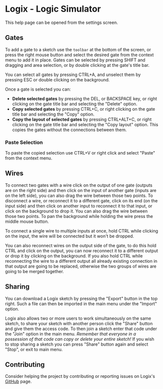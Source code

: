 # Logix - Logic Simulator

This help page can be opened from the settings screen.

## Gates

To add a gate to a sketch use the `toolbar` at the bottom of the screen, or press the right mouse button and select the desired gate from the context menu to add it in place. Gates can be selected by pressing <key>SHIFT</key> and dragging and area selection, or by double clicking at the gate's title bar. 

You can select all gates by pressing <key>CTRL</key>+<key>A</key>, and unselect them by pressing <key>ESC</key> or double clicking on the background.

Once a gate is selected you can:
- **Delete selected gates** by pressing the <key>DEL</key>, or <key>BACKSPACE</key> key, or right clicking on the gate title bar and selecting the "Delete" option.
- **Copy selected gates** by pressing <key>CTRL</key>+<key>C</key>, or right clicking on the gate title bar and selecting the "Copy" option.
- **Copy the layout of selected gates** by pressing <key>CTRL</key>+<key>ALT</key>+<key>C</key>, or right clicking on the gate title bar and selecting the "Copy layout" option. This copies the gates without the connections between them.

### Paste Selection

To paste the copied selection use <key>CTRL</key>+<key>V</key> or right click and select "Paste" from the context menu.

## Wires

To connect two gates with a wire click on the output of one gate (outputs are on the right side) and then click on the input of another gate (inputs are on the left side), you can also drag the wire between those two points. To disconnect a wire, or reconnect it to a different gate, click on its end (on the input side) and then click on another input to reconnect it to that input, or click on the background to drop it. You can also drag the wire between those two points. To pan the background while holding the wire press the middle mouse button.

To connect a single wire to multiple inputs at once, hold <key>CTRL</key> while clicking on the input, the wire will be connected but it won't be dropped.

You can also reconnect wires on the output side of the gate, to do this hold <key>CTRL</key> and click on the output, you can now reconnect it to a different output or drop it by clicking on the background. If you also hold <key>CTRL</key> while reconnecting the wire to a different output all already existing connection in that output are going to be replaced, otherwise the two groups of wires are going to be merged together.

## Sharing

You can download a Logix sketch by pressing the "Export" button in the top right. Such a file can then be imported in the main menu under the "Import" option.  

Logix also allows two or more users to work simultaneously on the same sketch, to share your sketch with another person click the "Share" button and give them the access code. To then join a sketch enter that code under the "Join" option in the main menu. *Remember that everyone in a possession of that code can copy or delete your entire sketch!* If you wish to stop sharing a sketch you can press "Share" button again and select "Stop", or exit to main menu.

## Contributing

Consider helping the project by contributing or reporting issues on Logix's <a href="https://github.com/magistermaks/net-logix" target="_top">GitHub</a> page.
